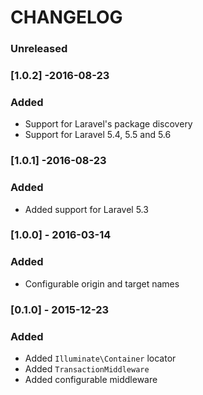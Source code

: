 # CHANGELOG

### Unreleased

### [1.0.2] -2016-08-23

### Added

- Support for Laravel's package discovery
- Support for Laravel 5.4, 5.5 and 5.6

### [1.0.1] -2016-08-23

### Added

- Added support for Laravel 5.3

### [1.0.0] - 2016-03-14

### Added

- Configurable origin and target names

### [0.1.0] - 2015-12-23

### Added

- Added `Illuminate\Container` locator
- Added `TransactionMiddleware`
- Added configurable middleware
